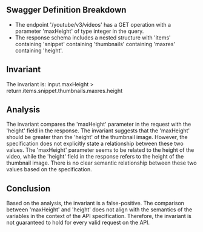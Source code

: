 ## Swagger Definition Breakdown
- The endpoint '/youtube/v3/videos' has a GET operation with a parameter 'maxHeight' of type integer in the query.
- The response schema includes a nested structure with 'items' containing 'snippet' containing 'thumbnails' containing 'maxres' containing 'height'.

## Invariant
The invariant is: input.maxHeight > return.items.snippet.thumbnails.maxres.height

## Analysis
The invariant compares the 'maxHeight' parameter in the request with the 'height' field in the response. The invariant suggests that the 'maxHeight' should be greater than the 'height' of the thumbnail image. However, the specification does not explicitly state a relationship between these two values. The 'maxHeight' parameter seems to be related to the height of the video, while the 'height' field in the response refers to the height of the thumbnail image. There is no clear semantic relationship between these two values based on the specification.

## Conclusion
Based on the analysis, the invariant is a false-positive. The comparison between 'maxHeight' and 'height' does not align with the semantics of the variables in the context of the API specification. Therefore, the invariant is not guaranteed to hold for every valid request on the API.
